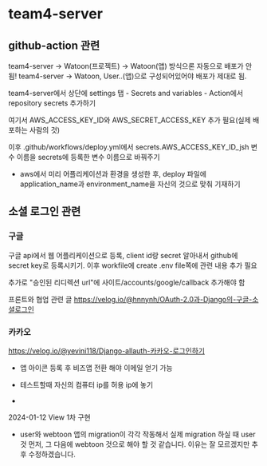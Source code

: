 # team4-server

## github-action 관련
team4-server -> Watoon(프로젝트) -> Watoon(앱) 방식으론 자동으로 배포가 안됨!
team4-server -> Watoon, User..(앱)으로 구성되어있어야 배포가 제대로 됨.

team4-server에서 상단에 settings 탭 - Secrets and variables - Action에서 repository secrets 추가하기

여기서 AWS_ACCESS_KEY_ID와 AWS_SECRET_ACCESS_KEY 추가 필요(실제 배포하는 사람의 것)

이후 .github/workflows/deploy.yml에서 secrets.AWS_ACCESS_KEY_ID_jsh 변수 이름을 secrets에 등록한 변수 이름으로 바꿔주기

+ aws에서 미리 어플리케이션과 환경을 생성한 후, deploy 파일에 application_name과 environment_name을 자신의 것으로 맞춰 기재하기

## 소셜 로그인 관련
### 구글
구글 api에서 웹 어플리케이션으로 등록, client id랑 secret 알아내서 github에 secret key로 등록시키기. 이후 workfile에 create .env file쪽에 관련 내용 추가 필요

추가로 "승인된 리디렉션 url"에 사이트/accounts/google/callback 추가해야 함

프론트와 협업 관련 글
https://velog.io/@hnnynh/OAuth-2.0과-Django의-구글-소셜로그인

### 카카오
https://velog.io/@yevini118/Django-allauth-카카오-로그인하기


+ 앱 아이콘 등록 후 비즈앱 전환 해야 이메일 얻기 가능

+ 테스트할때 자신의 컴퓨터 ip를 허용 ip에 놓기
+ 
2024-01-12 View 1차 구현
 - user와 webtoon 앱의 migration이 각각 작동해서 실제 migration 하실 때 user것 먼저, 그 다음에 webtoon 것으로 해야 할 것 같습니다. 이유는 잘 모르겠지만 추후 수정하겠습니다. 
